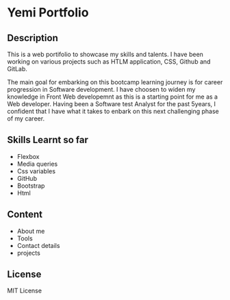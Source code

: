 #  Yemi Portfolio

## Description 

This is a web portifolio to showcase my skills and talents. I have been working on various projects such as HTLM application, CSS, Github and  GitLab. 

 The main goal for embarking on this bootcamp learning journey is for career progression in Software development. I have choosen to widen my knowledge in Front Web developemnt as this is a starting point for me as a  Web developer. Having been a Software test Analyst for the past 5years, I confident that I have what it takes to enbark on this next challenging  phase of my career. 


## Skills Learnt so far
* Flexbox
* Media queries 
* Css variables
* GitHub 
* Bootstrap
* Html

## Content
* About me
* Tools 
* Contact details
* projects

## License
MIT License